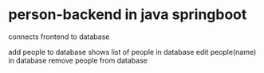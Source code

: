 # person-backend in java springboot

connects frontend to database


add people to database
shows list of people in database
edit people(name) in database
remove people from database
